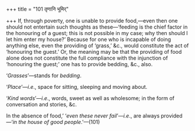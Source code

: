 +++
title = "101 तृणानि भूमिर्"

+++
If, through poverty, one is unable to provide food,—even then one should
not entertain such thoughts as these—‘feeding is the chief factor in the
honouring of a guest; this is not possible in my case; why then should I
let him enter my house?’ Because for one who is incapable of doing
anything else, even the providing of ‘grass,’ &c., would constitute the
act of ‘honouring the guest.’ Or, the meaning may be that the providing
of food alone does not constitute the full compliance with the
injunction of ‘honouring the guest;’ one has to provide bedding, &c.,
also.

‘*Grasses*’—stands for *bedding*.

‘*Place*’—*i.e*., space for sitting, sleeping and moving about.

‘*Kind words*’—*i.e*., words, sweet as well as wholesome; in the form of
conversation and stories, &c.

In the absence of food,’ ‘*even these never fail*’—*i.e*., are always
provided—‘*in the house of good people*.’—(101)


